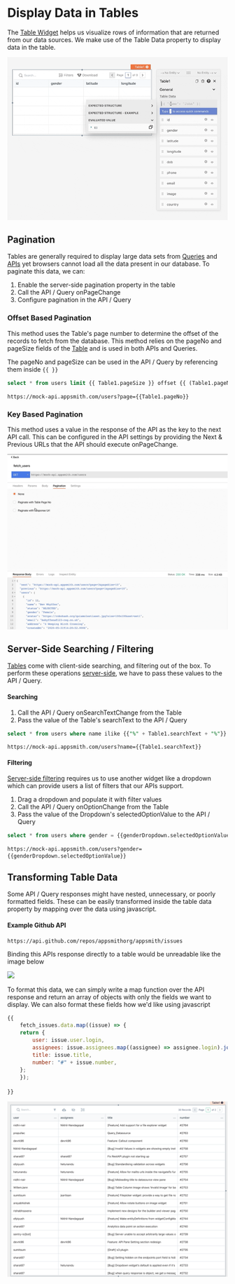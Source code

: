 # Display Data in Tables

The [Table Widget](../../../reference/widgets/table/) helps us visualize rows of information that are returned from our data sources. We make use of the Table Data property to display data in the table.

![](<../../../.gitbook/assets/bind-table (2) (4) (8) (1) (1) (1) (1) (1) (1) (1) (1) (1) (1) (1) (3) (9) (1) (1) (1) (1) (10) (1) (1).gif>)

## Pagination

Tables are generally required to display large data sets from [Queries](../querying-a-database/) and [APIs](../../connecting-to-data-sources/authentication/) yet browsers cannot load all the data present in our database. To paginate this data, we can:

1. Enable the server-side pagination property in the table
2. Call the API / Query onPageChange
3. Configure pagination in the API / Query

### Offset Based Pagination

This method uses the Table's page number to determine the offset of the records to fetch from the database. This method relies on the pageNo and pageSize fields of the [Table](../../../reference/widgets/table/) and is used in both APIs and Queries.

The pageNo and pageSize can be used in the API / Query by referencing them inside `{{ }}`

```sql
select * from users limit {{ Table1.pageSize }} offset {{ (Table1.pageNo - 1) * Table1.pageSize }}
```

```
https://mock-api.appsmith.com/users?page={{Table1.pageNo}}
```

### Key Based Pagination

This method uses a value in the response of the API as the key to the next API call. This can be configured in the API settings by providing the Next & Previous URLs that the API should execute onPageChange.

![](<../../../.gitbook/assets/pagination (2) (2) (1) (1) (1) (1) (1) (1) (1) (1) (1) (1) (1) (1) (1) (1) (1) (3) (1) (1) (1) (1) (2) (1).gif>)

## Server-Side Searching / Filtering

[Tables](../../../reference/widgets/table/) come with client-side searching, and filtering out of the box. To perform these operations [server-side](../../../reference/widgets/table/#setup-server-side-search), we have to pass these values to the API / Query.

#### Searching

1. Call the API / Query onSearchTextChange from the Table
2. Pass the value of the Table's searchText to the API / Query

```sql
select * from users where name ilike {{"%" + Table1.searchText + "%"}}
```

```
https://mock-api.appsmith.com/users?name={{Table1.searchText}}
```

#### Filtering

[Server-side filtering](../../../learning-and-resources/how-to-guides/how-to-use-filters-on-appsmith-table-widget.md) requires us to use another widget like a dropdown which can provide users a list of filters that our APIs support.

1. Drag a dropdown and populate it with filter values
2. Call the API / Query onOptionChange from the Table
3. Pass the value of the Dropdown's selectedOptionValue to the API / Query

```sql
select * from users where gender = {{genderDropdown.selectedOptionValue}}
```

```
https://mock-api.appsmith.com/users?gender={{genderDropdown.selectedOptionValue}}
```

## Transforming Table Data

Some API / Query responses might have nested, unnecessary, or poorly formatted fields. These can be easily transformed inside the table data property by mapping over the data using javascript.

#### Example Github API

```
https://api.github.com/repos/appsmithorg/appsmith/issues
```

Binding this APIs response directly to a table would be unreadable like the image below

![](<../../../.gitbook/assets/github table.gif>)

To format this data, we can simply write a map function over the API response and return an array of objects with only the fields we want to display. We can also format these fields how we'd like using javascript

```javascript
{{ 
    fetch_issues.data.map((issue) => {
    return {
        user: issue.user.login,
        assignees: issue.assignees.map((assignee) => assignee.login).join(","),
        title: issue.title,
        number: "#" + issue.number,
    };
    });

}}
```

![](<../../../.gitbook/assets/github table formatted.png>)
